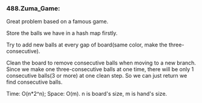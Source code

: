 ### 488.Zuma_Game:
Great problem based on a famous game.  
  
Store the balls we have in a hash map firstly.  
  
Try to add new balls at every gap of board(same color, make the three-consecutive).  
  
Clean the board to remove consecutive balls when moving to a new branch. Since we make one three-consecutive balls at one time, there will be only 1 consecutive balls(3 or more) at one clean step. So we can just return we find consecutive balls.  

Time: O(n*2^n);
Space: O(m).  n is board's size, m is hand's size.